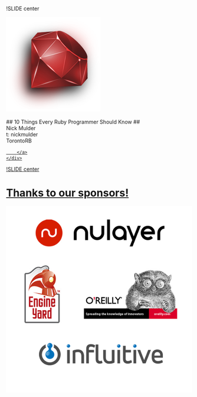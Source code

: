!SLIDE center

<img src="ruby.png" alt="Ruby" />
<br/><br/>
## 10 Things Every Ruby Programmer Should Know ##


<div class="title_slide">
	<div class="name">Nick Mulder</div>
	<div class="twitter">t: nickmulder</div>
	<div class="trb">TorontoRB</div>
	<div class="connect_notes">
		<a href="http://rubylang.org/">
		
		</a>
	</div>
</div>


!SLIDE center

# Thanks to our sponsors! #

![Sponsors](sponsors.png)